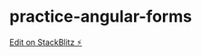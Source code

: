 # practice-angular-forms

[Edit on StackBlitz ⚡️](https://stackblitz.com/edit/practice-angular-forms)